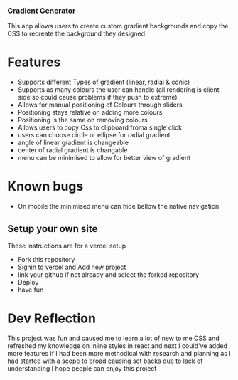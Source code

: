 ### Gradient Generator

This app allows users to create custom gradient backgrounds and copy the CSS to recreate the background they designed.

# Features

- Supports different Types of gradient (linear, radial & conic)
- Supports as many colours the user can handle (all rendering is client side so could cause problems if they push to extreme)
- Allows for manual positioning of Colours through sliders
- Positioning stays relative on adding more colours
- Positioning is the same on removing colours
- Allows users to copy Css to clipboard froma single click
- users can choose circle or ellipse for radial gradient
- angle of linear gradient is changeable
- center of radial gradient is changable
- menu can be minimised to allow for better view of gradient

# Known bugs

- On mobile the minimised menu can hide bellow the native navigation

## Setup your own site

These instructions are for a vercel setup

- Fork this repository
- Signin to vercel and Add new project
- link your github if not already and select the forked repository
- Deploy
- have fun

# Dev Reflection

This project was fun and caused me to learn a lot of new to me CSS and refreshed my knowledge on inline styles in react and next
I could've added more features if I had been more methodical with research and planning as I had started with a scope to broad causing set backs due to lack of understanding
I hope people can enjoy this project
